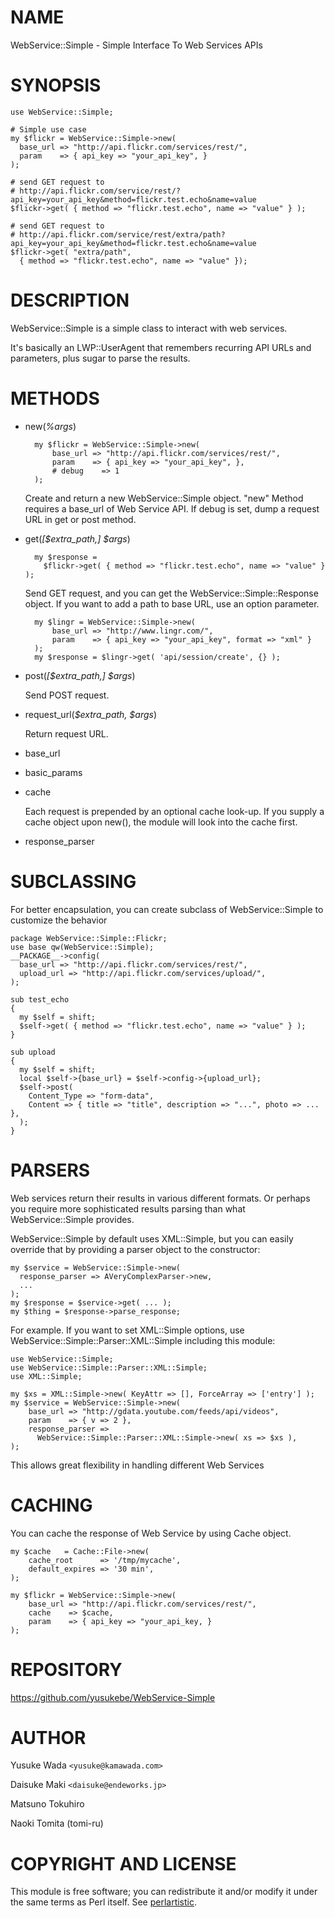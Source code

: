 # NAME

WebService::Simple - Simple Interface To Web Services APIs

# SYNOPSIS

    use WebService::Simple;

    # Simple use case
    my $flickr = WebService::Simple->new(
      base_url => "http://api.flickr.com/services/rest/",
      param    => { api_key => "your_api_key", }
    );

    # send GET request to 
    # http://api.flickr.com/service/rest/?api_key=your_api_key&method=flickr.test.echo&name=value
    $flickr->get( { method => "flickr.test.echo", name => "value" } );

    # send GET request to 
    # http://api.flickr.com/service/rest/extra/path?api_key=your_api_key&method=flickr.test.echo&name=value
    $flickr->get( "extra/path",
      { method => "flickr.test.echo", name => "value" });

# DESCRIPTION

WebService::Simple is a simple class to interact with web services.

It's basically an LWP::UserAgent that remembers recurring API URLs and
parameters, plus sugar to parse the results.

# METHODS

- new(_%args_)

        my $flickr = WebService::Simple->new(
            base_url => "http://api.flickr.com/services/rest/",
            param    => { api_key => "your_api_key", },
            # debug    => 1
        );

    Create and return a new WebService::Simple object.
    "new" Method requires a base\_url of Web Service API.
    If debug is set, dump a request URL in get or post method.

- get(_\[$extra\_path,\] $args_)

        my $response =
          $flickr->get( { method => "flickr.test.echo", name => "value" } );

    Send GET request, and you can get  the WebService::Simple::Response object.
    If you want to add a path to base URL, use an option parameter.

        my $lingr = WebService::Simple->new(
            base_url => "http://www.lingr.com/",
            param    => { api_key => "your_api_key", format => "xml" }
        );
        my $response = $lingr->get( 'api/session/create', {} );

- post(_\[$extra\_path,\] $args_)

    Send POST request.

- request\_url(_$extra\_path, $args_)

    Return request URL.

- base\_url
- basic\_params
- cache

    Each request is prepended by an optional cache look-up. If you supply a cache
    object upon new(), the module will look into the cache first.

- response\_parser

# SUBCLASSING

For better encapsulation, you can create subclass of WebService::Simple to
customize the behavior

    package WebService::Simple::Flickr;
    use base qw(WebService::Simple);
    __PACKAGE__->config(
      base_url => "http://api.flickr.com/services/rest/",
      upload_url => "http://api.flickr.com/services/upload/",
    );

    sub test_echo
    {
      my $self = shift;
      $self->get( { method => "flickr.test.echo", name => "value" } );
    }

    sub upload
    {
      my $self = shift;
      local $self->{base_url} = $self->config->{upload_url};
      $self->post( 
        Content_Type => "form-data",
        Content => { title => "title", description => "...", photo => ... },
      );
    }

# PARSERS

Web services return their results in various different formats. Or perhaps
you require more sophisticated results parsing than what WebService::Simple
provides.

WebService::Simple by default uses XML::Simple, but you can easily override
that by providing a parser object to the constructor:

    my $service = WebService::Simple->new(
      response_parser => AVeryComplexParser->new,
      ...
    );
    my $response = $service->get( ... );
    my $thing = $response->parse_response;

For example. If you want to set XML::Simple options, use WebService::Simple::Parser::XML::Simple
including this module:

    use WebService::Simple;
    use WebService::Simple::Parser::XML::Simple;
    use XML::Simple;
    
    my $xs = XML::Simple->new( KeyAttr => [], ForceArray => ['entry'] );
    my $service = WebService::Simple->new(
        base_url => "http://gdata.youtube.com/feeds/api/videos",
        param    => { v => 2 },
        response_parser =>
          WebService::Simple::Parser::XML::Simple->new( xs => $xs ),
    );

This allows great flexibility in handling different Web Services

# CACHING

You can cache the response of Web Service by using Cache object.

    my $cache   = Cache::File->new(
        cache_root      => '/tmp/mycache',
        default_expires => '30 min',
    );
    
    my $flickr = WebService::Simple->new(
        base_url => "http://api.flickr.com/services/rest/",
        cache    => $cache,
        param    => { api_key => "your_api_key, }
    );

# REPOSITORY

https://github.com/yusukebe/WebService-Simple

# AUTHOR

Yusuke Wada  `<yusuke@kamawada.com>`

Daisuke Maki `<daisuke@endeworks.jp>`

Matsuno Tokuhiro

Naoki Tomita (tomi-ru)

# COPYRIGHT AND LICENSE

This module is free software; you can redistribute it
and/or modify it under the same terms as Perl itself.
See [perlartistic](https://metacpan.org/pod/perlartistic).
